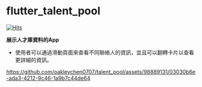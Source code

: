 # flutter_talent_pool

[![Hits](https://hits.seeyoufarm.com/api/count/incr/badge.svg?url=https%3A%2F%2Fgithub.com%2Foakleychen0707%2Fflutter_talent_pool&count_bg=%23473DC8&title_bg=%23555555&icon=&icon_color=%23E7E7E7&title=hits&edge_flat=false)](https://hits.seeyoufarm.com)

**展示人才庫資料的App**

- 使用者可以通過滑動頁面來查看不同聯絡人的資訊，並且可以翻轉卡片以查看更詳細的資訊。


https://github.com/oakleychen0707/talent_pool/assets/98889131/03030b6e-ada3-4212-9c46-1a9b7c44de64

